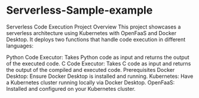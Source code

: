 # Serverless-Sample-example
Serverless Code Execution Project
Overview
This project showcases a serverless architecture using Kubernetes with OpenFaaS and Docker Desktop. It deploys two functions that handle code execution in different languages:

Python Code Executor: Takes Python code as input and returns the output of the executed code.
C Code Executor: Takes C code as input and returns the output of the compiled and executed code.
Prerequisites
Docker Desktop: Ensure Docker Desktop is installed and running.
Kubernetes: Have a Kubernetes cluster running locally via Docker Desktop.
OpenFaaS: Installed and configured on your Kubernetes cluster.
